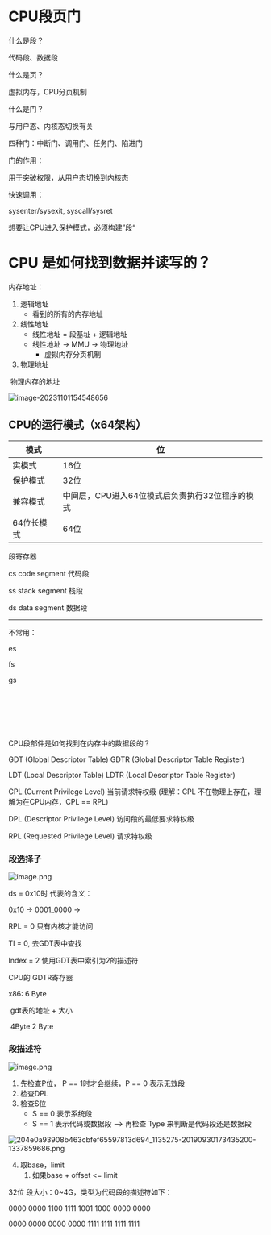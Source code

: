 # CPU段页门



什么是段？

代码段、数据段



什么是页？

虚拟内存，CPU分页机制



什么是门？

与用户态、内核态切换有关

四种门：中断门、调用门、任务门、陷进门

门的作用：

用于突破权限，从用户态切换到内核态

快速调用：

sysenter/sysexit, syscall/sysret



想要让CPU进入保护模式，必须构建”段“





# CPU 是如何找到数据并读写的？

内存地址：

1. 逻辑地址
   - 看到的所有的内存地址
2. 线性地址
   - 线性地址 = 段基址 + 逻辑地址
   - 线性地址 -> MMU -> 物理地址
     - 虚拟内存分页机制
3. 物理地址

​	物理内存的地址

![image-20231101154548656](https://picbed-1255660905.cos.ap-chengdu.myqcloud.com/doc/image-20231101154548656.png)

## CPU的运行模式（x64架构）

| 模式       | 位                                              |
| ---------- | ----------------------------------------------- |
| 实模式     | 16位                                            |
| 保护模式   | 32位                                            |
| 兼容模式   | 中间层，CPU进入64位模式后负责执行32位程序的模式 |
| 64位长模式 | 64位                                            |



段寄存器

cs			code segment 代码段

ss			stack segment 栈段	

ds			data segment 数据段

--------------------------------

不常用：

es

fs

gs



​		

​		

​	

CPU段部件是如何找到在内存中的数据段的？

GDT (Global Descriptor Table)	GDTR (Global Descriptor Table Register)

LDT (Local Descriptor Table)		LDTR (Local Descriptor Table Register)

CPL (Current Privilege Level)		当前请求特权级  (理解：CPL 不在物理上存在，理解为在CPU内存，CPL == RPL)

DPL (Descriptor Privilege Level)	访问段的最低要求特权级

RPL (Requested Privilege Level)	请求特权级



### 段选择子

![image.png](https://picbed-1255660905.cos.ap-chengdu.myqcloud.com/doc/1664933044060-d8906cab-eeb2-4b9f-9844-50938b39de0c.png)

ds = 0x10时 代表的含义：

0x10 -> 0001_0000 ->

RPL = 0 只有内核才能访问

TI = 0, 去GDT表中查找

 Index = 2 使用GDT表中索引为2的描述符



CPU的 GDTR寄存器

x86: 6 Byte

​	gdt表的地址 	+ 	大小

​			4Byte				2 Byte



### 段描述符

![image.png](https://picbed-1255660905.cos.ap-chengdu.myqcloud.com/doc/1664933163231-a737cebe-e875-45a9-9ee7-7240f0c8ee8a-20231101171249530.png)

1. 先检查P位， P == 1时才会继续，P == 0 表示无效段
2. 检查DPL
3. 检查S位
   - S == 0 表示系统段
   - S == 1 表示代码或数据段 --> 再检查 Type 来判断是代码段还是数据段

![204e0a93908b463cbfef65597813d694_1135275-20190930173435200-1337859686.png](https://picbed-1255660905.cos.ap-chengdu.myqcloud.com/doc/1664933420354-50051636-2543-4038-b1cf-e13262b42d75.png)

4. 取base，limit
   1. 如果base + offset <= limit 





32位 段大小：0~4G，类型为代码段的描述符如下：

0000	0000	1100	1111	1001	1000	0000	0000

0000	0000	0000	0000	1111	1111	1111	1111